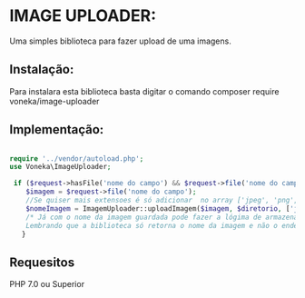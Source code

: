 # IMAGE UPLOADER:
Uma simples biblioteca para fazer upload de uma imagens.
## Instalação:
Para instalara esta biblioteca basta digitar o comando
composer require voneka/image-uploader

## Implementação:
```php

require '../vendor/autoload.php';
use Voneka\ImageUploader;

 if ($request->hasFile('nome do campo') && $request->file('nome do campo')->isValid()) {
    $imagem = $request->file('nome do campo');
    //Se quiser mais extensoes é só adicionar  no array ['jpeg', 'png','svg'].
    $nomeImagem = ImagemUploader::uploadImagem($imagem, $diretorio, ['jpeg', 'png','svg'], $peso, $larguraMaxima, $alturaMaxima, $larguraMinima, $alturaMinima);
    /* Já com o nome da imagem guardada pode fazer a lógima de armazenamento da url da imagem no seu banco de dados.
    Lembrando que a biblioteca só retorna o nome da imagem e não o endereço completo. */
   }     
```
## Requesitos
PHP 7.0 ou Superior

 
